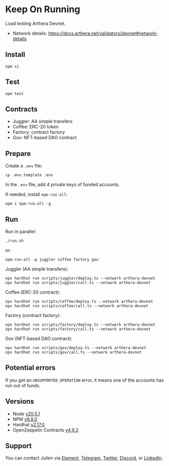 # Keep On Running

Load testing Arthera Devnet.

- Network details: https://docs.arthera.net/validators/devnet#network-details 

## Install

```
npm ci
```

## Test

```
npm test
```

## Contracts

- Juggler: AA simple transfers
- Coffee: ERC-20 token
- Factory: contract factory
- Gov: NFT-based DAO contract

## Prepare

Create a `.env` file:

```
cp .env.template .env
```

In the `.env` file, add 4 private keys of funded accounts.

If needed, install `npm-run-all`: 

```
npm i npm-run-all -g
```

## Run

Run in parallel: 

```
./run.sh
```

or: 

```
npm-run-all -p juggler coffee factory gov
```

Juggler (AA simple transfers):

```
npx hardhat run scripts/juggler/deploy.ts --network arthera-devnet
npx hardhat run scripts/juggler/call.ts --network arthera-devnet
```

Coffee (ERC-20 contract):

```
npx hardhat run scripts/coffee/deploy.ts --network arthera-devnet
npx hardhat run scripts/coffee/call.ts --network arthera-devnet
```

Factory (contract factory): 

```
npx hardhat run scripts/factory/deploy.ts --network arthera-devnet
npx hardhat run scripts/factory/call.ts --network arthera-devnet
```

Gov (NFT-based DAO contract): 

```
npx hardhat run scripts/gov/deploy.ts --network arthera-devnet
npx hardhat run scripts/gov/call.ts --network arthera-devnet
```

## Potential errors

If you get an `UNSUPPORTED_OPERATION` error, it means one of the accounts has run out of funds. 

## Versions

- Node [v20.5.1](https://nodejs.org/uk/blog/release/v20.5.1/)
- NPM [v9.8.0](https://github.com/npm/cli/releases/tag/v9.8.0)
- Hardhat [v2.17.0](https://github.com/NomicFoundation/hardhat/releases/tag/hardhat%402.17.0)
- OpenZeppelin Contracts [v4.9.2](https://github.com/OpenZeppelin/openzeppelin-contracts/releases/tag/v4.9.2)

## Support

You can contact Julien via [Element](https://matrix.to/#/@julienbrg:matrix.org), [Telegram](https://t.me/julienbrg), [Twitter](https://twitter.com/julienbrg), [Discord](https://discordapp.com/users/julienbrg), or [LinkedIn](https://www.linkedin.com/in/julienberanger/).